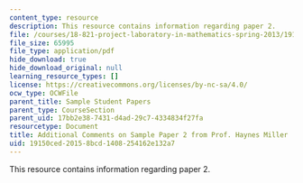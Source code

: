 ```yaml
---
content_type: resource
description: This resource contains information regarding paper 2.
file: /courses/18-821-project-laboratory-in-mathematics-spring-2013/19150ced20158bcd1408254162e132a7_MIT18_821S13_pr2-addlcom.pdf
file_size: 65995
file_type: application/pdf
hide_download: true
hide_download_original: null
learning_resource_types: []
license: https://creativecommons.org/licenses/by-nc-sa/4.0/
ocw_type: OCWFile
parent_title: Sample Student Papers
parent_type: CourseSection
parent_uid: 17bb2e38-7431-d4ad-29c7-4334834f27fa
resourcetype: Document
title: Additional Comments on Sample Paper 2 from Prof. Haynes Miller
uid: 19150ced-2015-8bcd-1408-254162e132a7
---
```

This resource contains information regarding paper 2.